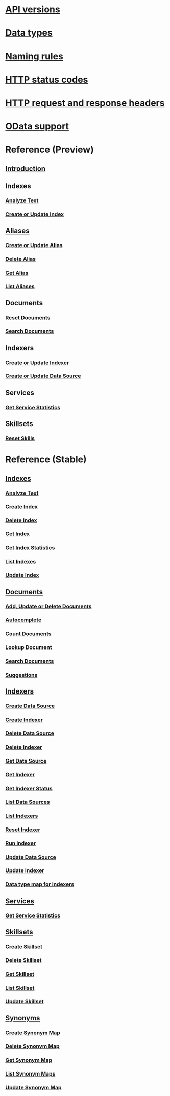 # [API versions](search-service-api-versions.md)
# [Data types](supported-data-types.md)
# [Naming rules](naming-rules.md)
# [HTTP status codes](http-status-codes.md)
# [HTTP request and response headers](common-http-request-and-response-headers-used-in-azure-search.md)
# [OData support](support-for-odata.md)
# Reference (Preview)
## [Introduction](index-preview.md)
## Indexes
### [Analyze Text](preview-api/test-analyzer.md)
### [Create or Update Index](preview-api/create-or-update-index.md)
## [Aliases](preview-api/alias-operations.md)
### [Create or Update Alias](preview-api/create-or-update-alias.md)
### [Delete Alias](preview-api/delete-alias.md)
### [Get Alias](preview-api/get-alias.md)
### [List Aliases](preview-api/list-aliases.md)
## Documents
### [Reset Documents](preview-api/reset-documents.md)
### [Search Documents](preview-api/search-documents.md)
## Indexers
### [Create or Update Indexer](preview-api/create-or-update-indexer.md)
### [Create or Update Data Source](preview-api/create-or-update-data-source.md)
## Services
### [Get Service Statistics](preview-api/get-service-statistics.md)
## Skillsets
### [Reset Skills](preview-api/reset-skills.md)
# Reference (Stable)
## [Indexes](index-operations.md)
### [Analyze Text](test-analyzer.md)
### [Create Index](create-index.md)
### [Delete Index](delete-index.md)
### [Get Index](get-index.md)
### [Get Index Statistics](get-index-statistics.md)
### [List Indexes](list-indexes.md)
### [Update Index](update-index.md)
## [Documents](document-operations.md)
### [Add, Update or Delete Documents](addupdate-or-delete-documents.md)
### [Autocomplete](autocomplete.md)
### [Count Documents](count-documents.md)
### [Lookup Document](lookup-document.md)
### [Search Documents](search-documents.md)
### [Suggestions](suggestions.md)
## [Indexers](indexer-operations.md)
### [Create Data Source](create-data-source.md)
### [Create Indexer](create-indexer.md)
### [Delete Data Source](delete-data-source.md)
### [Delete Indexer](delete-indexer.md)
### [Get Data Source](get-data-source.md)
### [Get Indexer](get-indexer.md)
### [Get Indexer Status](get-indexer-status.md)
### [List Data Sources](list-data-sources.md)
### [List Indexers](list-indexers.md)
### [Reset Indexer](reset-indexer.md)
### [Run Indexer](run-indexer.md)
### [Update Data Source](update-data-source.md)
### [Update Indexer](update-indexer.md)
### [Data type map for indexers](data-type-map-for-indexers-in-azure-search.md)
## [Services](service-operations.md)
### [Get Service Statistics](get-service-statistics.md)
## [Skillsets](skillset-operations.md)
### [Create Skillset](create-skillset.md)
### [Delete Skillset](delete-skillset.md)
### [Get Skillset](get-skillset.md)
### [List Skillset](list-skillset.md)
### [Update Skillset](update-skillset.md)
## [Synonyms](synonym-map-operations.md)
### [Create Synonym Map](create-synonym-map.md)
### [Delete Synonym Map](delete-synonym-map.md)
### [Get Synonym Map](get-synonym-map.md)
### [List Synonym Maps](list-synonym-maps.md)
### [Update Synonym Map](update-synonym-map.md)